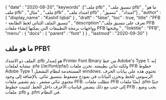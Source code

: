 {
  "date" : "2020-08-20",
  "keywords" :["ملف pfb" , "تنسيق ملف pfb" , "ما هو ملف pfb" , "ملف" , "مثال pfb" , "امتداد ملف pfb" , "امتداد" , "تنسيق"] ,
  "author" : {
    "display_name" : "Kashif Iqbal"
} ,
  "draft" : "false",
  "toc" : true,
  "title" :"PFB - تنسيق الملف الثنائي لخط الطابعة" ,
  "description":"تعرف على تنسيق ملف PFB وواجهات برمجة التطبيقات التي يمكنها إنشاء ملفات PFB وفتحها." ,
  "linktitle" : "PFB",
  "menu" : {
    "docs" : {
      "parent" : "font"
}
} ,
  "lastmod" : "2020-09-30"
}

## ما هو ملف PFB؟

الملف ذو الامتداد .pfb هو إصدار Printer Font Binary من خط Adobe's Type 1. إنه مشابه لملفات .pfa (/ar/font/pfa/) ولكنه ثنائي بطبيعته. تخزن ملفات PFB خطوط Adobe Type 1 المستخدمة لنظام التشغيل windows. تحتوي هذه على بيانات الحرف الرسومي للخط وتخزن البيانات في نموذج مضغوط بتنسيق ثنائي. بالإضافة إلى وجود محتوى ثنائي مشفر ، يتم تشفير ملفات PFB. تتطلب ملفات PFB أيضًا ملفات .pfm جنبًا إلى جنب مع ذلك يتضمن قياسات الأحرف داخل الخط. لتثبيت خطوط PFB ، يجب وضع ملفات .pfb و .pfm في النظام.

